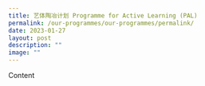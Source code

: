 ```yaml
---
title: 艺体陶冶计划 Programme for Active Learning (PAL)
permalink: /our-programmes/our-programmes/permalink/
date: 2023-01-27
layout: post
description: ""
image: ""
---
```

Content